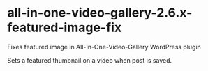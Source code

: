# all-in-one-video-gallery-2.6.x-featured-image-fix

Fixes featured image in All-In-One-Video-Gallery WordPress plugin

Sets a featured thumbnail on a video when post is saved. 
